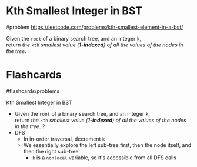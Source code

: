# Kth Smallest Integer in BST
#problem 
https://leetcode.com/problems/kth-smallest-element-in-a-bst/

Given the `root` of a binary search tree, and an integer `k`, return _the_ `kth` _smallest value (**1-indexed**) of all the values of the nodes in the tree_.
# Flashcards
#flashcards/problems 

Kth Smallest Integer in BST
- Given the `root` of a binary search tree, and an integer `k`, return _the_ `kth` _smallest value (**1-indexed**) of all the values of the nodes in the tree_.
?
- DFS
	- In in-order traversal, decrement `k`
	- We essentially explore the left sub-tree first, then the node itself, and then the right sub-tree
		- `k` is a `nonlocal` variable, so it's accessible from all DFS calls
<!--SR:!2025-02-05,17,250-->